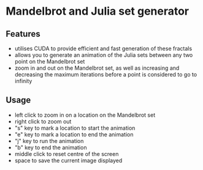 # Mandelbrot and Julia set generator
## Features
- utilises CUDA to provide efficient and fast generation of these fractals
- allows you to generate an animation of the Julia sets between any two point on the Mandelbrot set
- zoom in and out on the Mandelbrot set, as well as increasing and decreasing the maximum iterations before a point is considered to go to infinity

## Usage
- left click to zoom in on a location on the Mandelbrot set
- right click to zoom out
- "s" key to mark a location to start the animation
- "e" key to mark a location to end the animation
- "j" key to run the animation
- "b" key to end the animation
- middle click to reset centre of the screen
- space to save the current image displayed
